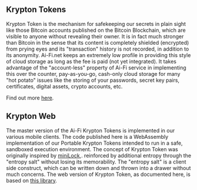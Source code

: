 ## Krypton Tokens
Krypton Token is the mechanism for safekeeping our secrets in plain sight like those Bitcoin accounts published on the Bitcoin Blockchain, which are visible to anyone without revealing their owner. It is in fact much stronger than Bitcoin in the sense that its content is completely shielded (encrypted) from prying eyes and its "transaction" history is not recorded, in addition to its anonymity. Ai-Fi.net keeps an extremely low profile in providing this style of cloud storage as long as the fee is paid (not yet integrated). It takes advantage of the "account-less" property of Ai-Fi service in implementing this over the counter, pay-as-you-go, cash-only cloud storage for many "hot potato" issues like the storing of your passwords, secret key pairs, certificates, digital assets, crypto accounts, etc. 

Find out more [here](https://ai-fi.net/anonymouscloudstorage.html).

## Krypton Web

The master version of the Ai-Fi Krypton Tokens is implemented in our various mobile clients. The code published here is a WebAssembly implementation of our Portable Krypton Tokens intended to run in a safe, sandboxed execution environment. The concept of Krypton Token was originally inspired by [miniLock](https://www.minilock.io/),. reinforced by additional entropy through the "entropy salt" without losing its memorability. The "entropy salt" is a client side construct, which can be written down and thrown into a drawer without much concerns. The web version of Krypton Token, as documented here, is based on [this library](https://github.com/orlp/ed25519).

